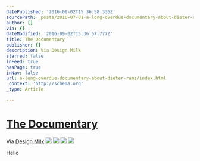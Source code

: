 ```yaml
---
datePublished: '2016-09-02T15:36:58.336Z'
sourcePath: _posts/2016-07-01-a-long-overdue-documentary-about-dieter-rams.md
author: []
via: {}
dateModified: '2016-09-02T15:36:57.777Z'
title: The Documentary
publisher: {}
description: Via Design Milk
starred: false
inFeed: true
hasPage: true
inNav: false
url: a-long-overdue-documentary-about-dieter-rams/index.html
_context: 'http://schema.org'
_type: Article

---
```

# [The Documentary][0]

Via [Design Milk][1]
![](https://s3-us-west-2.amazonaws.com/the-grid-img/p/1dfa52d91f024522a50372f60b7b3a434844ed1f.jpg)
![](https://s3-us-west-2.amazonaws.com/the-grid-img/p/c57bccbcd8ace674ca56ef0de18add8f695dfad3.jpg)
![](https://s3-us-west-2.amazonaws.com/the-grid-img/p/d93903b6554ebf7575881419e5a1c867bf84a128.jpg)
![](https://s3-us-west-2.amazonaws.com/the-grid-img/p/7f659be791d571954c20605b067dcc48f450adb7.jpg)

Hello

[0]: http://design-milk.com/long-overdue-documentary-dieter-rams/ "Dieter Rams Documentary"
[1]: http://design-milk.com/long-overdue-documentary-dieter-rams/